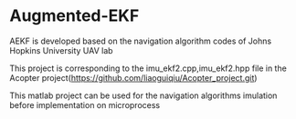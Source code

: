 # Augmented-EKF
AEKF is developed based on the navigation algorithm codes of Johns Hopkins University UAV lab

This project is corresponding to the imu_ekf2.cpp,imu_ekf2.hpp file in the 
Acopter project(https://github.com/liaoguiqiu/Acopter_project.git)

This matlab project can be used for the navigation algorithms imulation before implementation on microprocess
